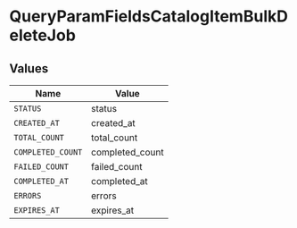 # QueryParamFieldsCatalogItemBulkDeleteJob


## Values

| Name              | Value             |
| ----------------- | ----------------- |
| `STATUS`          | status            |
| `CREATED_AT`      | created_at        |
| `TOTAL_COUNT`     | total_count       |
| `COMPLETED_COUNT` | completed_count   |
| `FAILED_COUNT`    | failed_count      |
| `COMPLETED_AT`    | completed_at      |
| `ERRORS`          | errors            |
| `EXPIRES_AT`      | expires_at        |